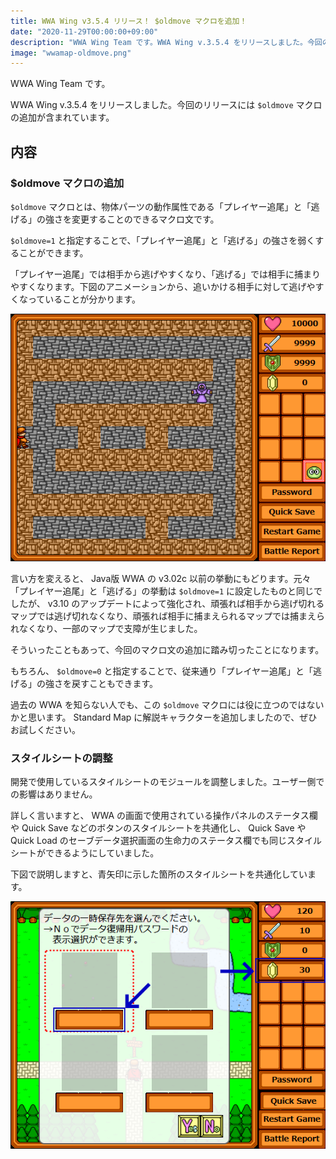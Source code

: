 ```yaml
---
title: WWA Wing v3.5.4 リリース！ $oldmove マクロを追加！
date: "2020-11-29T00:00:00+09:00"
description: "WWA Wing Team です。WWA Wing v.3.5.4 をリリースしました。今回のリリースには $oldmove マクロの追加が含まれています。"
image: "wwamap-oldmove.png"
---
```


WWA Wing Team です。

WWA Wing v.3.5.4 をリリースしました。今回のリリースには `$oldmove` マクロの追加が含まれています。

## 内容

### $oldmove マクロの追加
`$oldmove` マクロとは、物体パーツの動作属性である「プレイヤー追尾」と「逃げる」の強さを変更することのできるマクロ文です。

`$oldmove=1` と指定することで、「プレイヤー追尾」と「逃げる」の強さを弱くすることができます。

「プレイヤー追尾」では相手から逃げやすくなり、「逃げる」では相手に捕まりやすくなります。下図のアニメーションから、追いかける相手に対して逃げやすくなっていることが分かります。

![oldmove マクロを適用する前と後のプレイヤー追尾の挙動の変化](./oldmove-before_after.gif)

言い方を変えると、 Java版 WWA の v3.02c 以前の挙動にもどります。元々「プレイヤー追尾」と「逃げる」の挙動は `$oldmove=1` に設定したものと同じでしたが、 v3.10 のアップデートによって強化され、頑張れば相手から逃げ切れるマップでは逃げ切れなくなり、頑張れば相手に捕まえられるマップでは捕まえられなくなり、一部のマップで支障が生じました。

そういったこともあって、今回のマクロ文の追加に踏み切ったことになります。

もちろん、 `$oldmove=0` と指定することで、従来通り「プレイヤー追尾」と「逃げる」の強さを戻すこともできます。

過去の WWA を知らない人でも、この `$oldmove` マクロには役に立つのではないかと思います。 Standard Map に解説キャラクターを追加しましたので、ぜひお試しください。

### スタイルシートの調整
開発で使用しているスタイルシートのモジュールを調整しました。ユーザー側での影響はありません。

詳しく言いますと、 WWA の画面で使用されている操作パネルのステータス欄や Quick Save などのボタンのスタイルシートを共通化し、 Quick Save や Quick Load のセーブデータ選択画面の生命力のステータス欄でも同じスタイルシートができるようにしていました。

下図で説明しますと、青矢印に示した箇所のスタイルシートを共通化しています。

![共通化した部位をそれぞれ示した WWA の画面](./wwawing-common_wide_cell.png)
